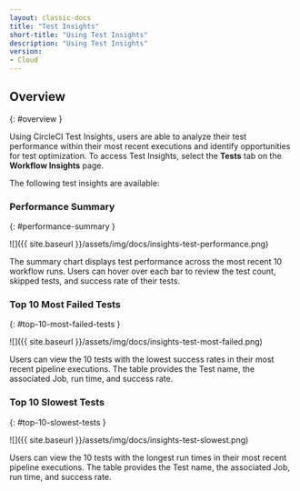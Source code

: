 ```yaml
---
layout: classic-docs
title: "Test Insights"
short-title: "Using Test Insights"
description: "Using Test Insights"
version:
- Cloud
---
```


## Overview
{: #overview }

Using CircleCI Test Insights, users are able to analyze their test performance
within their most recent executions and identify opportunities for test
optimization. To access Test Insights, select the **Tests** tab on the
**Workflow Insights** page.

The following test insights are available:

### Performance Summary
{: #performance-summary }


![]({{ site.baseurl }}/assets/img/docs/insights-test-performance.png)

The summary chart displays test performance across the most recent 10 workflow
runs. Users can hover over each bar to review the test count, skipped tests, and
success rate of their tests.

### Top 10 Most Failed Tests
{: #top-10-most-failed-tests }

![]({{ site.baseurl }}/assets/img/docs/insights-test-most-failed.png)

Users can view the 10 tests with the lowest success rates in their most recent
pipeline executions. The table provides the Test name, the associated Job, run
time, and success rate.


### Top 10 Slowest Tests
{: #top-10-slowest-tests }

![]({{ site.baseurl }}/assets/img/docs/insights-test-slowest.png)

Users can view the 10 tests with the longest run times in their most recent
pipeline executions. The table provides the Test name, the associated Job, run
time, and success rate.

